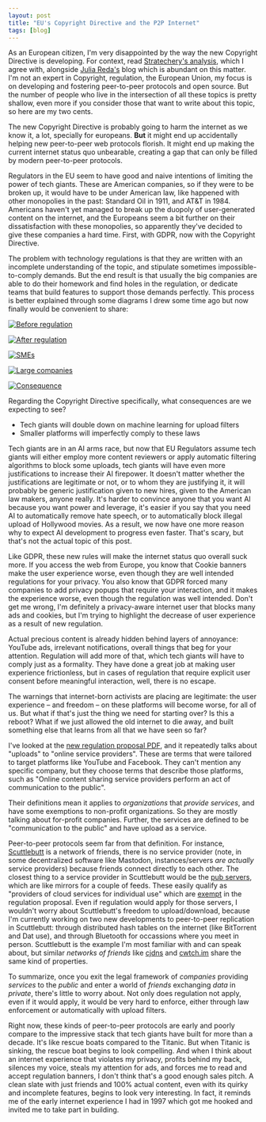 ```yaml
---
layout: post
title: "EU's Copyright Directive and the P2P Internet"
tags: [blog]
---
```


As an European citizen, I'm very disappointed by the way the new Copyright Directive is developing. For context, read [Stratechery's analysis](https://stratechery.com/2018/the-european-union-versus-the-internet/), which I agree with, alongside [Julia Reda's](https://juliareda.eu/en/) blog which is abundant on this matter. I'm not an expert in Copyright, regulation, the European Union, my focus is on developing and fostering peer-to-peer protocols and open source. But the number of people who live in the intersection of all these topics is pretty shallow, even more if you consider those that want to write about this topic, so here are my two cents.

The new Copyright Directive is probably going to harm the internet as we know it, a lot, specially for europeans. **But** it might end up accidentally helping new peer-to-peer web protocols florish. It might end up making the current internet status quo unbearable, creating a gap that can only be filled by modern peer-to-peer protocols.

Regulators in the EU seem to have good and naive intentions of limiting the power of tech giants. These are American companies, so if they were to be broken up, it would have to be under American law, like happened with other monopolies in the past: Standard Oil in 1911, and AT&T in 1984. Americans haven't yet managed to break up the duopoly of user-generated content on the internet, and the Europeans seem a bit further on their dissatisfaction with these monopolies, so apparently they've decided to give these companies a hard time. First, with GDPR, now with the Copyright Directive.

The problem with technology regulations is that they are written with an incomplete understanding of the topic, and stipulate sometimes impossible-to-comply demands. But the end result is that usually the big companies are able to do their homework and find holes in the regulation, or dedicate teams that build features to support those demands perfectly. This process is better explained through some diagrams I drew some time ago but now finally would be convenient to share:

[![Before regulation](/img/regulation0.png)](/img/regulation0.png)

[![After regulation](/img/regulation1.png)](/img/regulation1.png)

[![SMEs](/img/regulation2.png)](/img/regulation2.png)

[![Large companies](/img/regulation3.png)](/img/regulation3.png)

[![Consequence](/img/regulation4.png)](/img/regulation4.png)

Regarding the Copyright Directive specifically, what consequences are we expecting to see?

- Tech giants will double down on machine learning for upload filters
- Smaller platforms will imperfectly comply to these laws

Tech giants are in an AI arms race, but now that EU Regulators assume tech giants will either employ more content reviewers or apply automatic filtering algorithms to block some uploads, tech giants will have even more justifications to increase their AI firepower. It doesn't matter whether the justifications are legitimate or not, or to whom they are justifying it, it will probably be generic justification given to new hires, given to the American law makers, anyone really. It's harder to convince anyone that you want AI because you want power and leverage, it's easier if you say that you need AI to automatically remove hate speech, or to automatically block illegal upload of Hollywood movies. As a result, we now have one more reason why to expect AI development to progress even faster. That's scary, but that's not the actual topic of this post.

Like GDPR, these new rules will make the internet status quo overall suck more. If you access the web from Europe, you know that Cookie banners make the user experience worse, even though they are well intended regulations for your privacy. You also know that GDPR forced many companies to add privacy popups that require your interaction, and it makes the experience worse, even though the regulation was well intended. Don't get me wrong, I'm definitely a privacy-aware internet user that blocks many ads and cookies, but I'm trying to highlight the decrease of user experience as a result of new regulation.

Actual precious content is already hidden behind layers of annoyance: YouTube ads, irrelevant notifications, overall things that beg for your attention. Regulation will add more of that, which tech giants will have to comply just as a formality. They have done a great job at making user experience frictionless, but in cases of regulation that require explicit user consent before meaningful interaction, well, there is no escape.

The warnings that internet-born activists are placing are legitimate: the user experience – and freedom – on these platforms will become worse, for all of us. But what if that's just the thing we need for starting over? Is this a reboot? What if we just allowed the old internet to die away, and built something else that learns from all that we have seen so far?

I've looked at the [new regulation proposal PDF](https://eur-lex.europa.eu/legal-content/EN/TXT/PDF/?uri=CELEX:52016PC0593&from=en), and it repeatedly talks about "uploads" to "online service providers". These are terms that were tailored to target platforms like YouTube and Facebook. They can't mention any specific company, but they choose terms that describe those platforms, such as "Online content sharing service providers perform an act of communication to the public".

Their definitions mean it applies to *organizations* that *provide services*, and have some exemptions to non-profit organizations. So they are mostly talking about for-profit companies. Further, the services are defined to be "communication to the public" and have upload as a service.

Peer-to-peer protocols seem far from that definition. For instance, [Scuttlebutt](https://www.scuttlebutt.nz/) is a network of friends, there is no service provider (note, in some decentralized software like Mastodon, instances/servers *are actually* service providers) because friends connect directly to each other. The closest thing to a service provider in Scuttlebutt would be the [pub servers](https://github.com/ssbc/scuttlebot/wiki/Pub-Servers), which are like mirrors for a couple of feeds. These easily qualify as "providers of cloud services for individual use" which are [exempt](http://www.europarl.europa.eu/sides/getDoc.do?pubRef=-//EP//NONSGML+TA+P8-TA-2018-0337+0+DOC+PDF+V0//EN) in the regulation proposal. Even if regulation would apply for those servers, I wouldn't worry about Scuttlebutt's freedom to upload/download, because I'm currently working on two new developments to peer-to-peer replication in Scuttlebutt: through distributed hash tables on the internet (like BitTorrent and Dat use), and through Bluetooth for occassions where you meet in person. Scuttlebutt is the example I'm most familiar with and can speak about, but similar *networks of friends* like [cjdns](https://github.com/cjdelisle/cjdns/) and [cwtch.im](https://cwtch.im/) share the same kind of properties.

To summarize, once you exit the legal framework of *companies* providing *services* to the *public* and enter a world of *friends* exchanging *data* in *private*, there's little to worry about. Not only does regulation not apply, even if it would apply, it would be very hard to enforce, either through law enforcement or automatically with upload filters.

Right now, these kinds of peer-to-peer protocols are early and poorly compare to the impressive stack that tech giants have built for more than a decade. It's like rescue boats compared to the Titanic. But when Titanic is sinking, the rescue boat begins to look compelling. And when I think about an internet experience that violates my privacy, profits behind my back, silences my voice, steals my attention for ads, and forces me to read and accept regulation banners, I don't think that's a good enough sales pitch. A clean slate with just friends and 100% actual content, even with its quirky and incomplete features, begins to look very interesting. In fact, it reminds me of the early internet experience I had in 1997 which got me hooked and invited me to take part in building.

